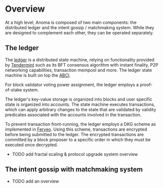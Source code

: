 # Overview

At a high level, Anoma is composed of two main components: the distributed ledger and the intent gossip / matchmaking system. While they are designed to complement each other, they can be operated separately.

## The ledger

The [ledger](ledger.md) is a distributed state machine, relying on functionality provided by [Tendermint](https://docs.tendermint.com/master/spec/) such as its BFT consensus algorithm with instant finality, P2P networking capabilities, transaction mempool and more. The ledger state machine is built on top the [ABCI](https://docs.tendermint.com/master/spec/abci/).

For block validator voting power assignment, the ledger employs a proof-of-stake system.

The ledger's key-value storage is organized into blocks and user specific state is organized into accounts. The state machine executes transactions, which can apply arbitrary changes to the state that are validated by validity predicates associated with the accounts involved in the transaction.

To prevent transaction front-running, the ledger employs a DKG scheme as implemented in [Ferveo](https://github.com/anoma/ferveo). Using this scheme, transactions are encrypted before being submitted to the ledger. The encrypted transactions are committed by a block proposer to a specific order in which they must be executed once decrypted.

- TODO add fractal scaling & protocol upgrade system overview

## The intent gossip with matchmaking system

- TODO add an overview
